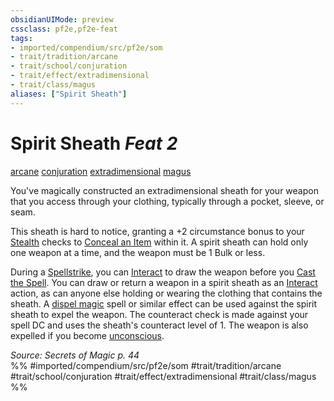 ```yaml
---
obsidianUIMode: preview
cssclass: pf2e,pf2e-feat
tags:
- imported/compendium/src/pf2e/som
- trait/tradition/arcane
- trait/school/conjuration
- trait/effect/extradimensional
- trait/class/magus
aliases: ["Spirit Sheath"]
---
```

# Spirit Sheath  *Feat 2*  
[arcane](arcane.md)  [conjuration](conjuration.md)  [extradimensional](extradimensional.md)  [magus](rules/traits/magus-som.md)  


You've magically constructed an extradimensional sheath for your weapon that you access through your clothing, typically through a pocket, sleeve, or seam.

This sheath is hard to notice, granting a +2 circumstance bonus to your [Stealth](../skills.md#Stealth) checks to [Conceal an Item](conceal-an-object.md) within it. A spirit sheath can hold only one weapon at a time, and the weapon must be 1 Bulk or less.

During a [Spellstrike](spellstrike-som.md), you can [Interact](interact.md) to draw the weapon before you [Cast the Spell](cast-a-spell.md). You can draw or return a weapon in a spirit sheath as an [Interact](interact.md) action, as can anyone else holding or wearing the clothing that contains the sheath. A [dispel magic](../spells/dispel-magic.md) spell or similar effect can be used against the spirit sheath to expel the weapon. The counteract check is made against your spell DC and uses the sheath's counteract level of 1. The weapon is also expelled if you become [unconscious](conditions.md#Unconscious).

*Source: Secrets of Magic p. 44*  
%% #imported/compendium/src/pf2e/som #trait/tradition/arcane #trait/school/conjuration #trait/effect/extradimensional #trait/class/magus %%